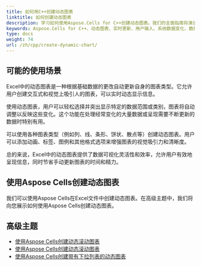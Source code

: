 ```yaml
--- 
title: 如何用C++创建动态图表 
linktitle: 如何创建动态图表 
description: 学习如何使用Aspose.Cells for C++创建动态图表。我们的全面指南将演示如何根据用户输入或系统数据变化实时更新和修改图表的数据、布局和外观。 
keywords: Aspose.Cells for C++、动态图表、实时更新、用户输入、系统数据变化、数据可视化。 
type: docs 
weight: 74 
url: /zh/cpp/create-dynamic-chart/ 
--- 
```


## **可能的使用场景** 
Excel中的动态图表是一种根据基础数据的更改自动更新自身的图表类型。它允许用户创建交互式和视觉上吸引人的图表，可以实时动态显示信息。

使用动态图表，用户可以轻松选择并突出显示特定的数据范围或类别，图表将自动调整以反映这些变化。这个功能在处理经常变化的大量数据或呈现需要不断更新的数据时特别有用。

可以使用各种图表类型（例如列、线、条形、饼状、散点等）创建动态图表。用户可以添加动画、标签、图例和其他格式选项来增强图表的视觉吸引力和清晰度。

总的来说，Excel中的动态图表提供了数据可视化灵活性和效率，允许用户有效地呈现信息，同时节省手动更新图表的时间和精力。

## **使用Aspose Cells创建动态图表** 
我们可以使用Aspose Cells在Excel文件中创建动态图表。在高级主题中，我们将向您展示如何使用Aspose Cells创建动态图表。

## **高级主题** 
- [使用Aspose Cells创建动态滚动图表](/cells/zh/cpp/create-dynamic-rolling-chart/) 
- [使用Aspose Cells创建动态滚动图表](/cells/zh/cpp/create-dynamic-scrolling-chart/) 
- [使用Aspose Cells创建带有下拉列表的动态图表](/cells/zh/cpp/create-dynamic-chart-with-dropdownlist/) 

